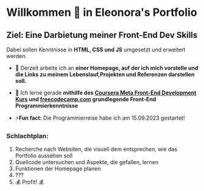 # Willkommen 👋 in Eleonora's Portfolio
## Ziel: Eine Darbietung meiner Front-End Dev Skills
Dabei sollen Kenntnisse in **HTML, CSS und JS** umgesetzt und erweitert werden. 

- 🔭 Derzeit arbeite ich an **einer Homepage, auf der ich mich vorstelle und die Links zu meinem Lebenslauf,Projekten und Referenzen darstellen soll.**

- 🌱 Ich lerne gerade **mithilfe des [Coursera Meta Front-End Development Kurs](https://www.coursera.org/learn/introduction-to-front-end-development/home/week/1) und [freecodecamp.com](https://www.freecodecamp.org/) grundlegende Front-End Programmierkenntnisse**

- ⚡**Fun fact:** Die Programmierreise habe ich am 15.09.2023 gestartet!

### Schlachtplan:
1. Recherche nach Websiten, die visuell dem entsprechen, wie das Portfolio aussehen soll
2. Quellcode untersuchen und Aspekte, die gefallen, lernen
3. Funktionen der Homepage planen
4. ???
5. 💰 Profit! 💰

